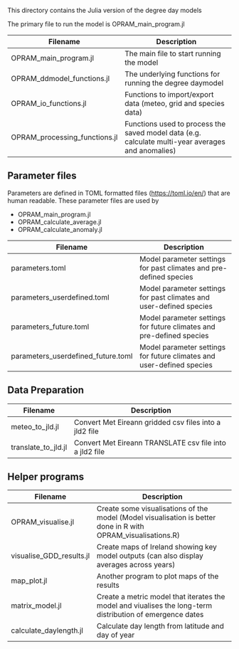 This directory contains the Julia version of the degree day models

The primary file to run the model is OPRAM_main_program.jl



Filename  | Description
----------| --------------------------------
OPRAM_main_program.jl | The main file to start running the model
OPRAM_ddmodel_functions.jl | The underlying functions for running the degree daymodel
OPRAM_io_functions.jl | Functions to import/export data (meteo, grid and species data)
OPRAM_processing_functions.jl | Functions used to process the saved model data (e.g. calculate multi-year averages and anomalies)



## Parameter files
Parameters are defined in TOML formatted files (https://toml.io/en/) that are human readable.
These parameter files are used by 

  + OPRAM_main_program.jl  
  + OPRAM_calculate_average.jl  
  + OPRAM_calculate_anomaly.jl  



Filename  | Description
----------| --------------------------------
parameters.toml  |  Model parameter settings for past climates and pre-defined species
parameters_userdefined.toml |  Model parameter settings for past climates and user-defined species
parameters_future.toml   |  Model parameter settings for future climates and pre-defined species
parameters_userdefined_future.toml |  Model parameter settings for future climates and user-defined species


## Data Preparation

Filename  | Description
----------| --------------------------------
meteo_to_jld.jl  | Convert Met Eireann gridded csv files into a jld2 file
translate_to_jld.jl  | Convert Met Eireann TRANSLATE csv file into a jld2 file




## Helper programs

Filename  | Description
----------| --------------------------------
OPRAM_visualise.jl  | Create some visualisations of the model (Model visualisation is better done in R with OPRAM_visualisations.R)
visualise_GDD_results.jl | Create maps of Ireland showing key model outputs (can also display averages across years)
map_plot.jl  | Another program to plot maps of the results
matrix_model.jl | Create a metric model that iterates the model and viualises the long-term distribution of emergence dates
calculate_daylength.jl   |  Calculate day length from latitude and day of year 




